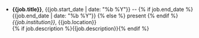 * **{{job.title}}**, {{job.start_date | date: "%b %Y"}} -- {% if job.end_date %} {{job.end_date | date: "%b %Y"}} {% else %} present {% endif %}  
*{{job.institution}}*, {{job.location}}  
{% if job.description %}{{job.description}}{% endif %}
